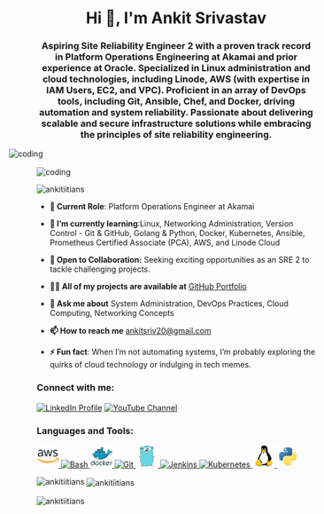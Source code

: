 <h1 align="center">Hi 👋, I'm Ankit Srivastav</h1>
<h3 align="center">Aspiring Site Reliability Engineer 2 with a proven track record in Platform Operations Engineering at Akamai and prior experience at Oracle. Specialized in Linux administration and cloud technologies, including Linode, AWS (with expertise in IAM Users, EC2, and VPC). Proficient in an array of DevOps tools, including Git, Ansible, Chef, and Docker, driving automation and system reliability. Passionate about delivering scalable and secure infrastructure solutions while embracing the principles of site reliability engineering.</h3>


<img align="right" alt="coding" width="600" 
     src="https://user-images.githubusercontent.com/55389276/140866485-8fb1c876-9a8f-4d6a-98dc-08c4981eaf70.gif" 
     style="margin-right: 50px;" />
<br>



<img align="center" alt="coding" width="400" src="https://miro.medium.com/v2/resize:fit:1400/1*DluPjzT_eTUFdzHCI7JBZA.gif">
<p align="left"> <img src="https://komarev.com/ghpvc/?username=ankitiitians&label=Profile%20views&color=0e75b6&style=flat" alt="ankitiitians" /> </p>


- **💼 Current Role**: Platform Operations Engineer at Akamai

- **🌱 I’m currently learning**:Linux, Networking Administration, Version Control - Git & GitHub, Golang & Python, Docker, Kubernetes, Ansible, Prometheus Certified Associate (PCA), AWS, and Linode Cloud

- **🤝 Open to Collaboration:** Seeking exciting opportunities as an SRE 2 to tackle challenging projects.

- **👨‍💻 All of my projects are available at** [GitHub Portfolio](https://github.com/ankitiitians)

- **💬 Ask me about** System Administration, DevOps Practices, Cloud Computing, Networking Concepts

- **📫 How to reach me** ankitsriv20@gmail.com

- **⚡ Fun fact**: When I’m not automating systems, I’m probably exploring the quirks of cloud technology or indulging in tech memes.

<h3 align="left">Connect with me:</h3>
<p align="left">
<a href="https://linkedin.com/in/ankitsrivas/" target="blank"><img align="center" src="https://raw.githubusercontent.com/rahuldkjain/github-profile-readme-generator/master/src/images/icons/Social/linked-in-alt.svg" alt="LinkedIn Profile" height="30" width="40" /></a>
<a href="https://www.youtube.com/@sudo-thinkit" target="blank"><img align="center" src="https://raw.githubusercontent.com/rahuldkjain/github-profile-readme-generator/master/src/images/icons/Social/youtube.svg" alt="YouTube Channel" height="30" width="40" /></a>
</p>

<h3 align="left">Languages and Tools:</h3>
<p align="left"> 
<a href="https://aws.amazon.com" target="_blank" rel="noreferrer"> <img src="https://raw.githubusercontent.com/devicons/devicon/master/icons/amazonwebservices/amazonwebservices-original-wordmark.svg" alt="AWS" width="40" height="40"/> </a> 
<a href="https://www.gnu.org/software/bash/" target="_blank" rel="noreferrer"> <img src="https://www.vectorlogo.zone/logos/gnu_bash/gnu_bash-icon.svg" alt="Bash" width="40" height="40"/> </a> 
<a href="https://www.docker.com/" target="_blank" rel="noreferrer"> <img src="https://raw.githubusercontent.com/devicons/devicon/master/icons/docker/docker-original-wordmark.svg" alt="Docker" width="40" height="40"/> </a> 
<a href="https://git-scm.com/" target="_blank" rel="noreferrer"> <img src="https://www.vectorlogo.zone/logos/git-scm/git-scm-icon.svg" alt="Git" width="40" height="40"/> </a> 
<a href="https://golang.org" target="_blank" rel="noreferrer"> <img src="https://raw.githubusercontent.com/devicons/devicon/master/icons/go/go-original.svg" alt="GoLang" width="40" height="40"/> </a> 
<a href="https://www.jenkins.io" target="_blank" rel="noreferrer"> <img src="https://www.vectorlogo.zone/logos/jenkins/jenkins-icon.svg" alt="Jenkins" width="40" height="40"/> </a> 
<a href="https://kubernetes.io" target="_blank" rel="noreferrer"> <img src="https://www.vectorlogo.zone/logos/kubernetes/kubernetes-icon.svg" alt="Kubernetes" width="40" height="40"/> </a> 
<a href="https://www.linux.org/" target="_blank" rel="noreferrer"> <img src="https://raw.githubusercontent.com/devicons/devicon/master/icons/linux/linux-original.svg" alt="Linux" width="40" height="40"/> </a> 
<a href="https://www.python.org" target="_blank" rel="noreferrer"> <img src="https://raw.githubusercontent.com/devicons/devicon/master/icons/python/python-original.svg" alt="Python" width="40" height="40"/> </a> 
</p>

<p><img align="left" src="https://github-readme-stats.vercel.app/api/top-langs?username=ankitiitians&show_icons=true&locale=en&layout=compact" alt="ankitiitians" /></p>

<p>&nbsp;<img align="center" src="https://github-readme-stats.vercel.app/api?username=ankitiitians&show_icons=true&locale=en" alt="ankitiitians" /></p>

<p><img align="center" src="https://github-readme-streak-stats.herokuapp.com/?user=ankitiitians&" alt="ankitiitians" /></p>

